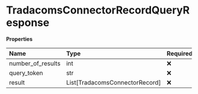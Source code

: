 # TradacomsConnectorRecordQueryResponse

**Properties**

| Name              | Type                           | Required | Description |
| :---------------- | :----------------------------- | :------- | :---------- |
| number_of_results | int                            | ❌       |             |
| query_token       | str                            | ❌       |             |
| result            | List[TradacomsConnectorRecord] | ❌       |             |

